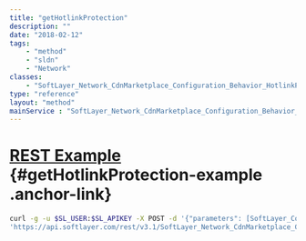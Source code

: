 ```yaml
---
title: "getHotlinkProtection"
description: ""
date: "2018-02-12"
tags:
    - "method"
    - "sldn"
    - "Network"
classes:
    - "SoftLayer_Network_CdnMarketplace_Configuration_Behavior_HotlinkProtection"
type: "reference"
layout: "method"
mainService : "SoftLayer_Network_CdnMarketplace_Configuration_Behavior_HotlinkProtection"
---
```


# [REST Example](#getHotlinkProtection-example) <a href="/article/rest/"><i class="fas fa-question"></i></a> {#getHotlinkProtection-example .anchor-link} 
```bash
curl -g -u $SL_USER:$SL_APIKEY -X POST -d '{"parameters": [SoftLayer_Container_Network_CdnMarketplace_Configuration_Input]}' \
'https://api.softlayer.com/rest/v3.1/SoftLayer_Network_CdnMarketplace_Configuration_Behavior_HotlinkProtection/getHotlinkProtection'
```
